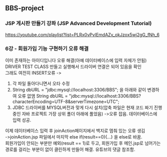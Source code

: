 ## BBS-project

### JSP 게시판 만들기 강좌 (JSP Advanced Development Tutorial)
<a>https://youtube.com/playlist?list=PLRx0vPvlEmdAZv_okJzox5wj2gG_fNh_6</a>

### 6강 - 회원가입 기능 구현하기 오류 해결  
이미 존재하는 아이디입니다 오류 해결(아예 데이터베이스에 입력 자체가 안됨)  
DRIVER TEST CLASS 만들고 실행해서 드라이버 연결은 되어 있음을 확인  
그래도 여전히 INSERT오류 
-> 
1. 각 파일 돌아다니면서 오타 수정 
2. String dbURL = "jdbc:mysql://localhost:3306/BBS"; 을 아래와 같이 변경하여 오류 없앰 
String dbURL = "jdbc:mysql://localhost:3306/BBS?characterEncoding=UTF-8&serverTimezone=UTC"; 
3. JDBC 드라이버를 MYSQL버전과 맞게 다시 설치(압축 파일은 현재 코드 짜기 진행중인 자바 프로젝트 가장 상위 폴더 아래에 풀었음) 
->오류 잡음. 데이터베이스에 입력 성공.    

이제 데이터베이스 입력 후 joinAction페이지에서 백지로 멈춰 있는 오류 생김  
->joinAction.jsp 파일에서 마지막 else if(result==0){...} 을 else로 바꿈.  
회원가입이 안되는 부분만 예외(result == 1)로 두고, 
회원가입 후 메인.jsp로 넘어가는 경로를 걸리는 부분이 없이 클린하게 만들어 해결. 유튜브의 댓글 참조함. 
